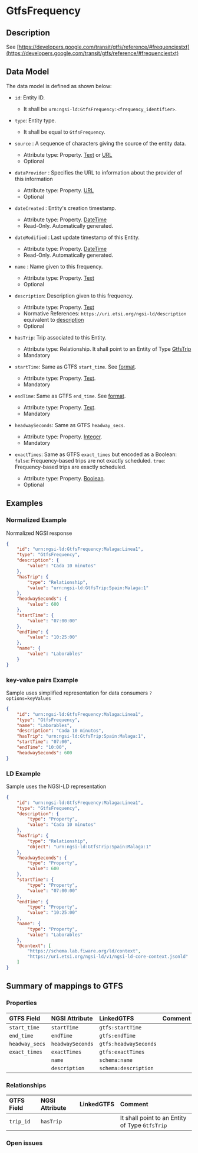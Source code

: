 # GtfsFrequency

## Description

See
[https://developers.google.com/transit/gtfs/reference/#frequenciestxt](https://developers.google.com/transit/gtfs/reference/#frequenciestxt)

## Data Model

The data model is defined as shown below:

-   `id`: Entity ID.

    -   It shall be `urn:ngsi-ld:GtfsFrequency:<frequency_identifier>`.

-   `type`: Entity type.

    -   It shall be equal to `GtfsFrequency`.

-   `source` : A sequence of characters giving the source of the entity data.

    -   Attribute type: Property. [Text](https://schema.org/Text) or
        [URL](https://schema.org/URL)
    -   Optional

-   `dataProvider` : Specifies the URL to information about the provider of this
    information

    -   Attribute type: Property. [URL](https://schema.org/URL)
    -   Optional

-   `dateCreated` : Entity's creation timestamp.

    -   Attribute type: Property. [DateTime](https://schema.org/DateTime)
    -   Read-Only. Automatically generated.

-   `dateModified` : Last update timestamp of this Entity.

    -   Attribute type: Property. [DateTime](https://schema.org/DateTime)
    -   Read-Only. Automatically generated.

-   `name` : Name given to this frequency.

    -   Attribute type: Property. [Text](https://schema.org/Text)
    -   Optional

-   `description`: Description given to this frequency.

    -   Attribute type: Property. [Text](https://schema.org/Text)
    -   Normative References: `https://uri.etsi.org/ngsi-ld/description`
        equivalent to [description](https://schema.org/description)
    -   Optional

-   `hasTrip`: Trip associated to this Entity.

    -   Attribute type: Relationship. It shall point to an Entity of Type
        [GtfsTrip](../../GtfsTrip/doc/spec.md)
    -   Mandatory

-   `startTime`: Same as GTFS `start_time`. See
    [format](https://developers.google.com/transit/gtfs/reference/#frequenciestxt).

    -   Attribute type: Property. [Text](https://schema.org/Text).
    -   Mandatory

-   `endTime`: Same as GTFS `end_time`. See
    [format](https://developers.google.com/transit/gtfs/reference/#frequenciestxt).

    -   Attribute type: Property. [Text](https://schema.org/Text).
    -   Mandatory

-   `headwaySeconds`: Same as GTFS `headway_secs`.

    -   Attribute type: Property. [Integer](https://schema.org/Integer).
    -   Mandatory

-   `exactTimes`: Same as GTFS `exact_times` but encoded as a Boolean: `false`:
    Frequency-based trips are not exactly scheduled. `true`: Frequency-based
    trips are exactly scheduled.
    -   Attribute type: Property. [Boolean](https://schema.org/Boolean).
    -   Optional

## Examples

### Normalized Example

Normalized NGSI response

```json
{
    "id": "urn:ngsi-ld:GtfsFrequency:Malaga:Linea1",
    "type": "GtfsFrequency",
    "description": {
        "value": "Cada 10 minutos"
    },
    "hasTrip": {
        "type": "Relationship",
        "value": "urn:ngsi-ld:GtfsTrip:Spain:Malaga:1"
    },
    "headwaySeconds": {
        "value": 600
    },
    "startTime": {
        "value": "07:00:00"
    },
    "endTime": {
        "value": "10:25:00"
    },
    "name": {
        "value": "Laborables"
    }
}
```

### key-value pairs Example

Sample uses simplified representation for data consumers `?options=keyValues`

```json
{
    "id": "urn:ngsi-ld:GtfsFrequency:Malaga:Linea1",
    "type": "GtfsFrequency",
    "name": "Laborables",
    "description": "Cada 10 minutos",
    "hasTrip": "urn:ngsi-ld:GtfsTrip:Spain:Malaga:1",
    "startTime": "07:00",
    "endTime": "10:00",
    "headwaySeconds": 600
}
```

### LD Example

Sample uses the NGSI-LD representation

```json
{
    "id": "urn:ngsi-ld:GtfsFrequency:Malaga:Linea1",
    "type": "GtfsFrequency",
    "description": {
        "type": "Property",
        "value": "Cada 10 minutos"
    },
    "hasTrip": {
        "type": "Relationship",
        "object": "urn:ngsi-ld:GtfsTrip:Spain:Malaga:1"
    },
    "headwaySeconds": {
        "type": "Property",
        "value": 600
    },
    "startTime": {
        "type": "Property",
        "value": "07:00:00"
    },
    "endTime": {
        "type": "Property",
        "value": "10:25:00"
    },
    "name": {
        "type": "Property",
        "value": "Laborables"
    },
    "@context": [
        "https://schema.lab.fiware.org/ld/context",
        "https://uri.etsi.org/ngsi-ld/v1/ngsi-ld-core-context.jsonld"
    ]
}
```

## Summary of mappings to GTFS

### Properties

| GTFS Field     | NGSI Attribute   | LinkedGTFS            | Comment |
| :------------- | :--------------- | :-------------------- | :------ |
| `start_time`   | `startTime`      | `gtfs:startTime`      |         |
| `end_time`     | `endTime`        | `gtfs:endTime`        |         |
| `headway_secs` | `headwaySeconds` | `gtfs:headwaySeconds` |         |
| `exact_times`  | `exactTimes`     | `gtfs:exactTimes`     |         |
|                | `name`           | `schema:name`         |         |
|                | `description`    | `schema:description`  |         |

### Relationships

| GTFS Field | NGSI Attribute | LinkedGTFS | Comment                                        |
| :--------- | :------------- | :--------- | :--------------------------------------------- |
| `trip_id`  | `hasTrip`      |            | It shall point to an Entity of Type `GtfsTrip` |

### Open issues
